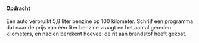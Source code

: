 #### Opdracht
Een auto verbruikt 5,8 liter benzine op 100 kilometer. Schrijf een programma dat naar de prijs van één liter benzine vraagt en het aantal gereden kilometers, en nadien berekent hoeveel de rit aan brandstof heeft gekost.